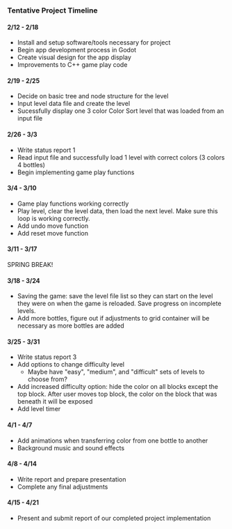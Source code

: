 ### Tentative Project Timeline
#### 2/12 - 2/18
* Install and setup software/tools necessary for project
* Begin app development process in Godot
* Create visual design for the app display
* Improvements to C++ game play code


#### 2/19 - 2/25
* Decide on basic tree and node structure for the level
* Input level data file and create the level
* Sucessfully display one 3 color Color Sort level that was loaded from an input file

#### 2/26 - 3/3
* Write status report 1
* Read input file and successfully load 1 level with correct colors (3 colors 4 bottles)  
* Begin implementing game play functions

#### 3/4 - 3/10
* Game play functions working correctly
* Play level, clear the level data, then load the next level. Make sure this loop is working correctly.
* Add undo move function
* Add reset move function


#### 3/11 - 3/17
SPRING BREAK!


#### 3/18 - 3/24
* Saving the game: save the level file list so they can start on the level they were on when the game is reloaded. Save progress on incomplete levels. 
* Add more bottles, figure out if adjustments to grid container will be necessary as more bottles are added

#### 3/25 - 3/31
* Write status report 3
* Add options to change difficulty level
    * Maybe have "easy", "medium", and "difficult" sets of levels to choose from?
* Add increased difficulty option: hide the color on all blocks except the top block. After user moves top block, the color on the block that was beneath it will be exposed
* Add level timer
 

#### 4/1 - 4/7
* Add animations when transferring color from one bottle to another
* Background music and sound effects

#### 4/8 - 4/14
* Write report and prepare presentation
* Complete any final adjustments


#### 4/15 - 4/21
* Present and submit report of our completed project implementation  
